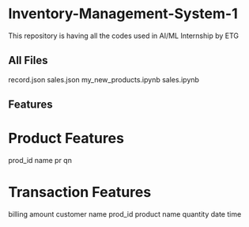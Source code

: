 # Inventory-Management-System-1
This repository is having all the codes used in AI/ML Internship by ETG

## All Files 
record.json
sales.json
my_new_products.ipynb
sales.ipynb

## Features 
# Product Features 
prod_id
name
pr
qn
# Transaction Features 
billing amount 
customer name
prod_id
product name 
quantity 
date 
time




